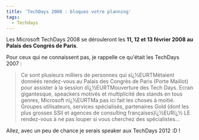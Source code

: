 ```yaml
---
title: 'TechDays 2008 : bloquez votre planning'
tags:
  - Techdays
---
```


Les Microsoft TechDays 2008 se dérouleront les **11, 12 et 13 février 2008 au
Palais des Congrès de Paris**.

[](http://blogs.technet.com/b/mstechdays/archive/2007/06/20/exclu-microsoft-techdays-2008-r-servez-d-j-les-dates.aspx)

Pour ceux qui ne connaissent pas, je rappelle ce qu'était les TechDays
2007&nbsp;:

> Ce sont plusieurs milliers de personnes qui sï¿½EURTMétaient donnéés
> rendez-vous au Palais des Congrès de Paris (Porte Maillot) pour assister à la
> session dï¿½EURTMouverture des Tech Days. Ecran gigantesque, speackers motivés
> et multiplicité des stands en tous genres, Microsoft nï¿½EURTMa pas ici fait
> les choses à moitié. Groupes utilisateurs, services spécialisés, partenaires
> Gold (dont les plus grosses SSII et agences de consulting françaises)ï¿½EURï¿½
> LE rendez-vous à ne pas louper si vous cherchez des spécialistes…

Allez, avec un peu de chance je serais speaker aux TechDays 2012&nbsp;:D&nbsp;!
